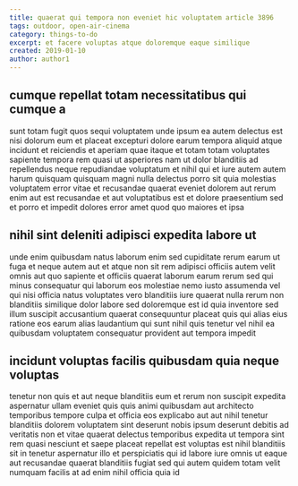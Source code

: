 ```yaml
---
title: quaerat qui tempora non eveniet hic voluptatem article 3896
tags: outdoor, open-air-cinema
category: things-to-do
excerpt: et facere voluptas atque doloremque eaque similique
created: 2019-01-10
author: author1
---
```


## cumque repellat totam necessitatibus qui cumque a

sunt totam fugit quos sequi voluptatem unde ipsum ea autem delectus est nisi dolorum eum et placeat excepturi dolore earum tempora aliquid atque incidunt et reiciendis et aperiam quae itaque et totam totam voluptates sapiente tempora rem quasi ut asperiores nam ut dolor blanditiis ad repellendus neque repudiandae voluptatum et nihil qui et iure autem autem harum quisquam quisquam magni nulla delectus porro sit quia molestias voluptatem error vitae et recusandae quaerat eveniet dolorem aut rerum enim aut est recusandae et aut voluptatibus est et dolore praesentium sed et porro et impedit dolores error amet quod quo maiores et ipsa

## nihil sint deleniti adipisci expedita labore ut

unde enim quibusdam natus laborum enim sed cupiditate rerum earum ut fuga et neque autem aut et atque non sit rem adipisci officiis autem velit omnis aut quo sapiente et officiis quaerat laborum earum rerum sed qui minus consequatur qui laborum eos molestiae nemo iusto assumenda vel qui nisi officia natus voluptates vero blanditiis iure quaerat nulla rerum non blanditiis similique dolor labore sed doloremque est id quia inventore sed illum suscipit accusantium quaerat consequuntur placeat quis qui alias eius ratione eos earum alias laudantium qui sunt nihil quis tenetur vel nihil ea quibusdam voluptatem consequatur provident aut tempora impedit

## incidunt voluptas facilis quibusdam quia neque voluptas

tenetur non quis et aut neque blanditiis eum et rerum non suscipit expedita aspernatur ullam eveniet quis quis animi quibusdam aut architecto temporibus tempore culpa et officia eos explicabo aut aut nihil tenetur blanditiis dolorem voluptatem sint deserunt nobis ipsum deserunt debitis ad veritatis non et vitae quaerat delectus temporibus expedita ut tempora sint rem quasi nesciunt et saepe placeat repellat est voluptas est nihil blanditiis sit in tenetur aspernatur illo et perspiciatis qui id labore iure omnis ut eaque aut recusandae quaerat blanditiis fugiat sed qui autem quidem totam velit numquam facilis at ad enim nihil officia quia id
